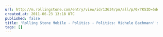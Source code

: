 ```yaml
---
url: http://m.rollingstone.com/entry/view/id/13634/pn/all/p/0/?KSID=5ddc01e70d4143be3b3cdb71fdc28d5f
created_at: 2011-06-23 13:18 UTC
published: false
title: 'Rolling Stone Mobile - Politics - Politics: Michele Bachmann''s Holy War'
tags: []
---
```



